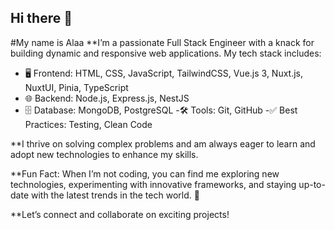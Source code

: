 ## Hi there 👋
#My name is Alaa
**I’m a passionate Full Stack Engineer with a knack for building dynamic and responsive web applications. My tech stack includes:

-  🖥️ Frontend: HTML, CSS, JavaScript, TailwindCSS, Vue.js 3, Nuxt.js, NuxtUI, Pinia, TypeScript
-  🌐 Backend: Node.js, Express.js, NestJS
- 🗄️ Database: MongoDB, PostgreSQL
-🛠️ Tools: Git, GitHub
-✅ Best Practices: Testing, Clean Code

**I thrive on solving complex problems and am always eager to learn and adopt new technologies to enhance my skills.

**Fun Fact: When I’m not coding, you can find me exploring new technologies, experimenting with innovative frameworks, and staying up-to-date with the latest trends in the tech world. 🚀

**Let’s connect and collaborate on exciting projects!
